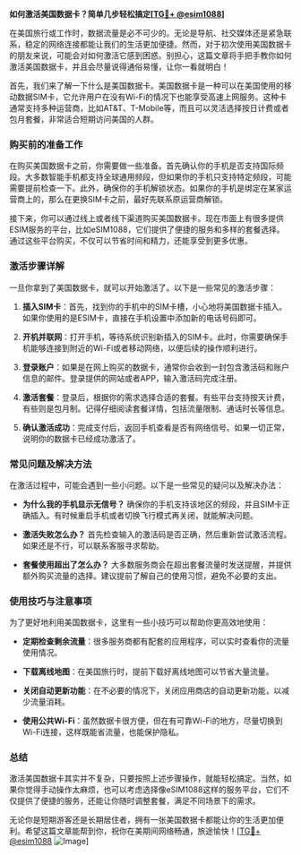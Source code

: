 **如何激活美国数据卡？简单几步轻松搞定[[TG💪+ @esim1088](https://t.me/s/esim1088)]**

在美国旅行或工作时，数据流量是必不可少的。无论是导航、社交媒体还是紧急联系，稳定的网络连接都能让我们的生活更加便捷。然而，对于初次使用美国数据卡的朋友来说，可能会对如何激活它感到困惑。别担心，这篇文章将手把手教你如何激活美国数据卡，并且会尽量说得通俗易懂，让你一看就明白！

首先，我们来了解一下什么是美国数据卡。美国数据卡是一种可以在美国使用的移动数据SIM卡，它允许用户在没有Wi-Fi的情况下也能享受高速上网服务。这种卡通常支持多种运营商，比如AT&T、T-Mobile等，而且可以灵活选择按日计费或者包月套餐，非常适合短期访问美国的人群。

### **购买前的准备工作**

在购买美国数据卡之前，你需要做一些准备。首先确认你的手机是否支持国际频段。大多数智能手机都支持全球通用频段，但如果你的手机只支持特定频段，可能需要提前检查一下。此外，确保你的手机解锁状态。如果你的手机是绑定在某家运营商上的，那么在更换SIM卡之前，最好先联系原运营商解锁。

接下来，你可以通过线上或者线下渠道购买美国数据卡。现在市面上有很多提供ESIM服务的平台，比如eSIM1088，它们提供了便捷的服务和多样的套餐选择。通过这些平台购买，不仅可以节省时间和精力，还能享受到更多优惠。

### **激活步骤详解**

一旦你拿到了美国数据卡，就可以开始激活了。以下是一些常见的激活步骤：

1. **插入SIM卡**：首先，找到你的手机中的SIM卡槽，小心地将美国数据卡插入。如果你使用的是ESIM卡，直接在手机设置中添加新的电话号码即可。

2. **开机并联网**：打开手机，等待系统识别新插入的SIM卡。此时，你需要确保手机能够连接到附近的Wi-Fi或者移动网络，以便后续的操作顺利进行。

3. **登录账户**：如果是在网上购买的数据卡，通常你会收到一封包含激活码和账户信息的邮件。登录提供的网站或者APP，输入激活码完成注册。

4. **激活套餐**：登录后，根据你的需求选择合适的套餐。有些平台支持按天计费，有些则是包月制。记得仔细阅读套餐详情，包括流量限制、通话时长等信息。

5. **确认激活成功**：完成支付后，返回手机查看是否有网络信号。如果一切正常，说明你的数据卡已经成功激活了。

### **常见问题及解决方法**

在激活过程中，可能会遇到一些小问题。以下是一些常见的疑问以及解决办法：

- **为什么我的手机显示无信号？**
  确保你的手机支持该地区的频段，并且SIM卡正确插入。有时候重启手机或者切换飞行模式再关闭，就能解决问题。

- **激活失败怎么办？**
  首先检查输入的激活码是否正确，然后重新尝试激活流程。如果还是不行，可以联系客服寻求帮助。

- **套餐使用超出了怎么办？**
  大多数服务商会在超出套餐流量时发送提醒，并提供额外购买流量的选择。建议提前了解自己的使用习惯，避免不必要的支出。

### **使用技巧与注意事项**

为了更好地利用美国数据卡，这里有一些小技巧可以帮助你更高效地使用：

- **定期检查剩余流量**：很多服务商都有配套的应用程序，可以实时查看你的流量使用情况。
  
- **下载离线地图**：在美国旅行时，提前下载好离线地图可以节省大量流量。

- **关闭自动更新功能**：在不必要的情况下，关闭应用商店的自动更新功能，以减少流量消耗。

- **使用公共Wi-Fi**：虽然数据卡很方便，但在有可靠Wi-Fi的地方，尽量切换到Wi-Fi连接，这样既能省流量，也能保护隐私。

### **总结**

激活美国数据卡其实并不复杂，只要按照上述步骤操作，就能轻松搞定。当然，如果你觉得手动操作太麻烦，也可以考虑选择像eSIM1088这样的服务平台，它们不仅提供了便捷的服务，还能让你随时调整套餐，满足不同场景下的需求。

无论你是短期游客还是长期居住者，拥有一张美国数据卡都能让你的生活更加便利。希望这篇文章能帮到你，祝你在美期间网络畅通，旅途愉快！[[TG💪+ @esim1088](https://t.me/s/esim1088) ![Image](https://i.postimg.cc/4NQfJmqS/Snipaste-2025-05-13-00-14-12.png)]